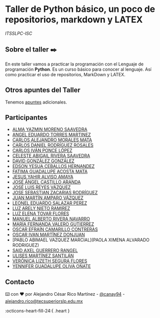 # Taller de Python básico, un poco de repositorios, markdown y LATEX

_ITSSLPC-ISC_

## Sobre el taller ✒️

En este taller vamos a practicar la programación con el Lenguaje de programación **Python**. Es un curso básico
para conocer al lenguaje. Así como practicar el uso de repositorios, MarkDown y LATEX.



## Otros apuntes del Taller

Tenemos [apuntes](https://robo-tics-slp.net/ecuaciones) adicionales.




## Participantes 

- [ALMA YAZMIN MORENO SAAVEDRA]()
- [ANGEL EDUARDO TORRES MARTINEZ]()
- [CARLOS ALEJANDRO MORALES MATA](https://github.com/GlassDriver)
- [CARLOS DANIEL RODRÍGUEZ ROSALES]()
- [CARLOS IVÁN PONCE LÓPEZ]()
- [CELESTE ABIGAIL  RIVERA  SAAVEDRA]()
- [DAVID GONZÁLEZ GONZÁLEZ]()
- [EDSON YESUA CEBALLOS HERNANDEZ]()
- [FATIMA GUADALUPE ACOSTA MATA](https://github.com/Fatima129)
- [JESUS YAHIR ALVISO AMAYA]()
- [JOSÉ ÁNGEL CASTILLO ARANDA]()
- [JOSÉ LUIS REYES VÁZQUEZ]()
- [JOSE SEBASTIAN ZACARIAS RODRÍGUEZ]()
- [JUAN MARTÍN AMPARO VÁZQUEZ]()
- [LEONEL EDUARDO SALAZAR PEREZ]()
- [LUZ ARELY NIETO  RAMIREZ]()
- [LUZ ELENA TOVAR FLORES]()
- [MANUEL ALBERTO RIVERA NAVARRO]()
- [MARÍA FERNANDA VALERO GUTIERREZ]()
- [OSCAR EFRAÍN CAMARILLO CONTRERAS]()
- [OSCAR IVAN MARTÏNEZ DONJUAN](https://github.com/martinezoscarivan)
- [PABLO ABIMAEL VAZQUEZ MARCIAL](PAOLA XIMENA  ALVARADO  RODRIGUEZ)
- [SAID AXEL GUERRERO RANGEL](https://github.com/AxelSaidGR)
- [ULISES MARTÍNEZ SANTILÁN ]()
- [VERÓNICA LIZETH SEGURA FLORES]()
- [YENNIFER GUADALUPE OLIVA OÑATE]()




## Contacto

⌨️ con ❤️ por Alejandro César Rico Martínez - [@canay94](https://twitter.com/canay94) - alejandro.rico@tecsuperiorslp.edu.mx


:octicons-heart-fill-24:{ .heart }


